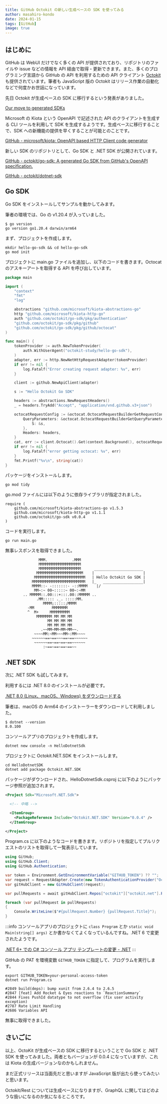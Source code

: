 ```yaml
---
title: GitHub Octokit の新しい生成ベースの SDK を使ってみる
author: masahiro-kondo
date: 2024-01-15
tags: [GitHub]
image: true
---
```


## はじめに

GitHub は WebUI だけでなく多くの API が提供されており、リポジトリのファイルや issue などの情報を API 経由で取得・更新できます。また、多くのプログラミング言語から GitHub の API を利用するための API クライアント [Octokit](https://github.com/octokit) も提供されています。筆者も JavaScript 版の Octokit はリリース作業の自動化などで何度かお世話になっています。

先日 Octokit が生成ベースの SDK に移行するという発表がありました。

[Our move to generated SDKs](https://github.blog/2024-01-03-our-move-to-generated-sdks/)

Microsoft の Kiota という OpenAPI で記述された API のクライアントを生成する CLI ツールを利用して SDK を生成するようです。生成ベースに移行することで、SDK への新機能の提供を早くすることが可能とのことです。

[GitHub - microsoft/kiota: OpenAPI based HTTP Client code generator](https://github.com/microsoft/kiota)

新しい SDK のリポジトリとして、Go SDK と .NET SDK が公開されています。

[GitHub - octokit/go-sdk: A generated Go SDK from GitHub&#39;s OpenAPI specification.](https://github.com/octokit/go-sdk)

[GitHub - octokit/dotnet-sdk](https://github.com/octokit/dotnet-sdk)

## Go SDK
Go SDK をインストールしてサンプルを動かしてみます。

筆者の環境では、Go の v1.20.4 が入っていました。

```shell
$ go version
go version go1.20.4 darwin/arm64
```

まず、プロジェクトを作成します。

```shell
mkdir hello-go-sdk && cd hello-go-sdk
go mod init
```

プロジェクトに main.go ファイルを追加し、以下のコードを書きます。Octocat のアスキーアートを取得する API を呼び出しています。

```go
package main

import (
	"context"
	"fmt"
	"log"

	abstractions "github.com/microsoft/kiota-abstractions-go"
	http "github.com/microsoft/kiota-http-go"
	auth "github.com/octokit/go-sdk/pkg/authentication"
	"github.com/octokit/go-sdk/pkg/github"
	"github.com/octokit/go-sdk/pkg/github/octocat"
)

func main() {
	tokenProvider := auth.NewTokenProvider(
		auth.WithUserAgent("octokit-study/hello-go-sdk"),
	)
	adapter, err := http.NewNetHttpRequestAdapter(tokenProvider)
	if err != nil {
		log.Fatalf("Error creating request adapter: %v", err)
	}

	client := github.NewApiClient(adapter)

	s := "Hello Octokit Go SDK"

	headers := abstractions.NewRequestHeaders()
	_ = headers.TryAdd("Accept", "application/vnd.github.v3+json")

	octocatRequestConfig := &octocat.OctocatRequestBuilderGetRequestConfiguration{
		QueryParameters: &octocat.OctocatRequestBuilderGetQueryParameters{
			S: &s,
		},
		Headers: headers,
	}
	cat, err := client.Octocat().Get(context.Background(), octocatRequestConfig)
	if err != nil {
		log.Fatalf("error getting octocat: %v", err)
	}
	fmt.Printf("%v\n", string(cat))
}
```

パッケージをインストールします。

```shell
go mod tidy
```

go.mod ファイルには以下のように依存ライブラリが指定されました。

```
require (
	github.com/microsoft/kiota-abstractions-go v1.5.3
	github.com/microsoft/kiota-http-go v1.1.1
	github.com/octokit/go-sdk v0.0.4
)
```

コードを実行します。

```shell
go run main.go
```

無事レスポンスを取得できました。

```
               MMM.           .MMM
               MMMMMMMMMMMMMMMMMMM
               MMMMMMMMMMMMMMMMMMM      ______________________
              MMMMMMMMMMMMMMMMMMMMM    |                      |
             MMMMMMMMMMMMMMMMMMMMMMM   | Hello Octokit Go SDK |
            MMMMMMMMMMMMMMMMMMMMMMMM   |_   __________________|
            MMMM::- -:::::::- -::MMMM    |/
             MM~:~ 00~:::::~ 00~:~MM
        .. MMMMM::.00:::+:::.00::MMMMM ..
              .MM::::: ._. :::::MM.
                 MMMM;:::::;MMMM
          -MM        MMMMMMM
          ^  M+     MMMMMMMMM
              MMMMMMM MM MM MM
                   MM MM MM MM
                   MM MM MM MM
                .~~MM~MM~MM~MM~~.
             ~~~~MM:~MM~~~MM~:MM~~~~
            ~~~~~~==~==~~~==~==~~~~~~
             ~~~~~~==~==~==~==~~~~~~
                 :~==~==~==~==~~
```

## .NET SDK
次に .NET SDK も試してみます。

利用するには .NET 8.0 のインストールが必要です。

[.NET 8.0 (Linux&#x3001;macOS&#x3001;Windows) &#x3092;&#x30C0;&#x30A6;&#x30F3;&#x30ED;&#x30FC;&#x30C9;&#x3059;&#x308B;](https://dotnet.microsoft.com/ja-jp/download/dotnet/8.0)

筆者は、macOS の Arm64 のインストーラーをダウンロードして利用しました。

```shell
$ dotnet --version
8.0.100
```

コンソールアプリのプロジェクトを作成します。

```shell
dotnet new console -n HelloDotnetSdk
```

プロジェクトに Octokit.NET.SDK をインストールします。

```shell
cd HelloDotnetSDK
dotnet add package Octokit.NET.SDK
```

パッケージがダウンロードされ、HelloDotnetSdk.csproj に以下のようにパッケージ参照が追加されます。

```xml
<Project Sdk="Microsoft.NET.Sdk">

  <!-- 中略 -->

  <ItemGroup>
    <PackageReference Include="Octokit.NET.SDK" Version="0.0.4" />
  </ItemGroup>

</Project>
```

Program.cs に以下のようなコードを書きます。リポジトリを指定してプルリクエストのリストを取得して一覧表示しています。

```cs
using GitHub;
using GitHub.Client;
using GitHub.Authentication;

var token = Environment.GetEnvironmentVariable("GITHUB_TOKEN") ?? "";
var request = RequestAdapter.Create(new TokenAuthenticationProvider("Octokit.Gen", token));
var gitHubClient = new GitHubClient(request);

var pullRequests = await gitHubClient.Repos["octokit"]["octokit.net"].Pulls.GetAsync();

foreach (var pullRequest in pullRequests)
{
    Console.WriteLine($"#{pullRequest.Number} {pullRequest.Title}");
}
```

:::info
コンソールアプリのプロジェクトに `class Program` とか `static void Main(string[] args)` とか書かなくてよくなっているんですね。.NET 6 で変更されたようです。

[.NET 6+ での C# コンソール アプリ テンプレートの変更 - .NET](https://learn.microsoft.com/ja-jp/dotnet/core/tutorials/top-level-templates)
:::

GitHub の PAT を環境変数 `GITHUB_TOKEN` に指定して、プログラムを実行します。

```shell
export GITHUB_TOKEN=your-personal-access-token
dotnet run Program.cs
```

```
#2849 build(deps): bump xunit from 2.6.4 to 2.6.5
#2847 [feat] Add Rocket & Eyes reactions to `ReactionSummary`
#2844 Fixes PushId datatype to not overflow (fix user activity exception)
#2787 Rate Limit Handling
#2686 Variables API
```

無事に取得できました。

## さいごに
以上、OctoKit が生成ベースの SDK に移行するということで Go SDK と .NET SDK を使ってみました。両者ともバージョンが 0.0.4 になっていますが、これは Kiota の生成バージョンなのかもしれません。

まだ正式リリースは当面先だと思いますが JavaScript 版が出たら使ってみたいと思います。

Octokit/Rest については生成ベースになりますが、GraphQL に関してはどのような扱いになるのか気になるところです。
